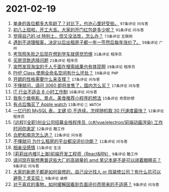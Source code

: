 # 2021-02-19

1. [单身的各位都多大年龄了？对比下，也许心里好受些。](https://www.v2ex.com/t/754126) `97条评论` `问与答`
1. [初八上班啦，开工大吉。大家的开门红包是多少呢？](https://www.v2ex.com/t/754104) `91条评论` `问与答`
1. [觉得自己的 id 特别土，但又没法改，怎么办？](https://www.v2ex.com/t/754143) `73条评论` `互联网`
1. [遇到不讲理租客，决定以后出租房子都一年一签然后每年涨价了。](https://www.v2ex.com/t/754105) `59条评论` `广州`
1. [考驾照失败之后现在想到学车就感觉恐惧](https://www.v2ex.com/t/754202) `31条评论` `程序员`
1. [买房贷款选择问题](https://www.v2ex.com/t/754197) `21条评论` `程序员`
1. [突然发现淘宝的千人千面在搜索结果也有体现啊](https://www.v2ex.com/t/754192) `19条评论` `程序员`
1. [PHP Class 使用全命名空间有什么坏处？](https://www.v2ex.com/t/754181) `19条评论` `PHP`
1. [开朗的性格需要什么来支撑？](https://www.v2ex.com/t/754124) `17条评论` `问与答`
1. [不懂就问，请问 3060 即将发售了，国内怎么买？](https://www.v2ex.com/t/754108) `17条评论` `问与答`
1. [IT 行业不适合 8 小时工作制](https://www.v2ex.com/t/754178) `16条评论` `问与答`
1. [我有个做电影、景点、美食推荐小程序的想法](https://www.v2ex.com/t/754150) `15条评论` `奇思妙想`
1. [有点后悔买了 Apple watch](https://www.v2ex.com/t/754155) `13条评论` ` WATCH`
1. [一亿行的 MySQL 表，主键 ID 不连续，怎样随机取 30 行速度最快？](https://www.v2ex.com/t/754193) `12条评论` `程序员`
1. [[远程][全职]创业公司招募全栈程序员（c#/vue/electron/前端动画渲染) 工作时间你来定](https://www.v2ex.com/t/754145) `12条评论` `酷工作`
1. [合肥和南京怎么选？](https://www.v2ex.com/t/754125) `12条评论` `问与答`
1. [不懂就问 为什么租房的平台都没评价功能？](https://www.v2ex.com/t/754183) `11条评论` `问与答`
1. [相亲没感情](https://www.v2ex.com/t/754102) `11条评论` `生活`
1. [[莉莉丝内推][上海]前端开发工程师（React&RN）](https://www.v2ex.com/t/754201) `9条评论` `酷工作`
1. [请问现在联想惠普这些大厂的高销量的 amd 笔记本是不是可以闭着眼睛买？](https://www.v2ex.com/t/754176) `9条评论` `问与答`
1. [大家的新房子都是如何装修的，自己设计找人 or 找装修公司？有什么坑可以避免？求支招！](https://www.v2ex.com/t/754100) `9条评论` `装修`
1. [对于喜欢的事物，如何缓解因看到负面评价而带来的不适感？](https://www.v2ex.com/t/754094) `9条评论` `问与答`

